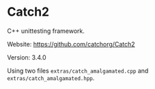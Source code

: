 # Catch2

C++ unittesting framework.

Website: https://github.com/catchorg/Catch2

Version: 3.4.0

Using two files `extras/catch_amalgamated.cpp` and `extras/catch_amalgamated.hpp`.
